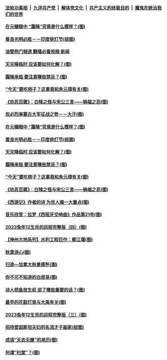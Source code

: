 ####  [法轮功真相](../../../../basic/blob/master/README.md?t=10240601) &nbsp;|&nbsp; [九评共产党](../../../../9ping.md/blob/master/README.md?t=10240601) &nbsp;|&nbsp; [解体党文化](../../../../jtdwh.md/blob/master/README.md?t=10240601)  &nbsp;|&nbsp; [共产主义的终极目的](../../../../gczydzjmd.md/blob/master/README.md?t=10240601) &nbsp;|&nbsp; [魔鬼在统治我们的世界](../../../../mgztzwmdsj.md/blob/master/README.md?t=10240601) 

#### [在元稹眼中 “霜降”究竟是什么模样？(图)](../pages/p7/1019851.md?t=10240601) 

#### [善良光明必胜－－印度排灯节(组图)](../pages/p7/1019774.md?t=10240601) 

#### [油管热门频道 翻墙必看视频 新闻](http://209.250.226.216:81/youtube.html?10240601)

#### [天灾降临时 应该要如何化解？(图)](../pages/p7/1019663.md?t=10240601) 

#### [霜降来临 要注意哪些禁忌？(图)](../pages/p7/1019811.md?t=10240601) 

#### [“今天”要吃柿子？这事竟和朱元璋有关(图)](../pages/p7/1019809.md?t=10240601) 

#### [《劝忍百箴》：白犊之怪与宋公三言——祸福之忍(图)](../pages/p7/1019498.md?t=10240601) 

#### [忽必烈率蒙古大军征战之势－－大汗(图)](../pages/p7/1019192.md?t=10240601) 

#### [在元稹眼中 “霜降”究竟是什么模样？(图)](../pages/p7/1019851.md?t=10240601) 

#### [善良光明必胜－－印度排灯节(组图)](../pages/p7/1019774.md?t=10240601) 

#### [天灾降临时 应该要如何化解？(图)](../pages/p7/1019663.md?t=10240601) 

#### [霜降来临 要注意哪些禁忌？(图)](../pages/p7/1019811.md?t=10240601) 

#### [“今天”要吃柿子？这事竟和朱元璋有关(图)](../pages/p7/1019809.md?t=10240601) 

#### [《劝忍百箴》：白犊之怪与宋公三言——祸福之忍(图)](../pages/p7/1019498.md?t=10240601) 

#### [《西游记》作者的诗 为世人揭一大重点(图)](../pages/p7/1019474.md?t=10240601) 

#### [音乐欣赏：拉罗《西班牙交响曲》作品第21号(图)](../pages/p7/1018981.md?t=10240601) 

#### [2023兔年12生肖的运程完整版（四）(图)](../pages/p7/1017984.md?t=10240601) 

#### [【神州大地系列】水利工程巨作：都江堰(图)](../pages/p7/1018642.md?t=10240601) 

#### [秋意诗心(图)](../pages/p7/1019182.md?t=10240601) 

#### [归途—加拿大秋景感怀(图)](../pages/p7/1019624.md?t=10240601) 

#### [你不可不知道的白居易(图)](../pages/p7/1019397.md?t=10240601) 

#### [诗人把鱼放生前 说了哪些重要的话？(图)](../pages/p7/1018787.md?t=10240601) 

#### [最早的花鼓灯竟与大禹有关(图)](../pages/p7/1019269.md?t=10240601) 

#### [2023兔年12生肖的运程完整版（三）(图)](../pages/p7/1017981.md?t=10240601) 

#### [招待爱因斯坦夫妇的名流才子画家(组图)](../pages/p7/1012029.md?t=10240601) 

#### [成语“天衣无缝”的来历(图)](../pages/p7/1019283.md?t=10240601) 

#### [何谓“扫堂”？(图)](../pages/p7/1018978.md?t=10240601) 

<img src='http://gfw-breaker.win/goodnews/indexes/p7.md' width='0px' height='0px'/>
